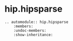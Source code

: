 # hip.hipsparse

```{eval-rst}
.. automodule:: hip.hipsparse
    :members:
    :undoc-members:
    :show-inheritance:
```
